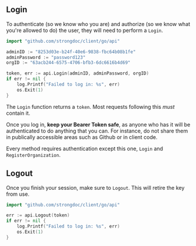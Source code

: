 ## Login

To authenticate (so we know who you are) and authorize (so we know what you're allowed to do) the user, they will need to perform a `Login`.


```go
import "github.com/strongdoc/client/go/api"

adminID := "8253d03e-b24f-40e6-9838-fbc64b08b1fe"
adminPassword := "password123"
orgID := "63acb244-6575-4706-bfb3-6dc6616b4d69"

token, err := api.Login(adminID, adminPassword, orgID)
if err != nil {
    log.Printf("Failed to log in: %s", err)
    os.Exit(1)
}
```

The `Login` function returns a `token`. Most requests following this *must* contain it.

Once you log in, **keep your Bearer Token safe**, as anyone who has it
will be authenticated to do anything that you can. For instance, do not share them in publically accessible areas such as Github or in client code.

Every method requires authentication except this one, `Login` and `RegisterOrganization`.

## Logout

Once you finish your session, make sure to `Logout`. This will retire the key from use.

```go
import "github.com/strongdoc/client/go/api"

err := api.Logout(token)
if err != nil {
    log.Printf("Failed to log in: %s", err)
    os.Exit(1)
}
```

